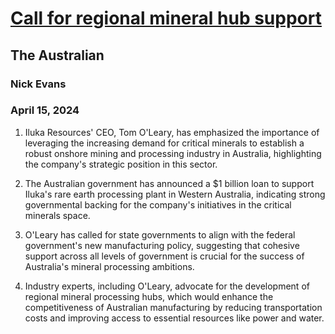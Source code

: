 # [Call for regional mineral hub support](https://advance.lexis.com/api/document?collection=news&id=urn:contentItem:6BT5-RFM1-JD3N-50WT-00000-00&context=1519360)
## The Australian
### Nick Evans
### April 15, 2024

1. Iluka Resources' CEO, Tom O'Leary, has emphasized the importance of leveraging the increasing demand for critical minerals to establish a robust onshore mining and processing industry in Australia, highlighting the company's strategic position in this sector.

2. The Australian government has announced a $1 billion loan to support Iluka's rare earth processing plant in Western Australia, indicating strong governmental backing for the company's initiatives in the critical minerals space.

3. O'Leary has called for state governments to align with the federal government's new manufacturing policy, suggesting that cohesive support across all levels of government is crucial for the success of Australia's mineral processing ambitions.

4. Industry experts, including O'Leary, advocate for the development of regional mineral processing hubs, which would enhance the competitiveness of Australian manufacturing by reducing transportation costs and improving access to essential resources like power and water.